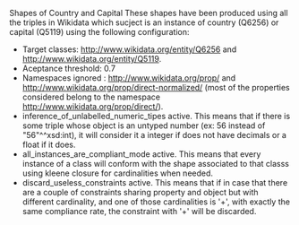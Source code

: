 Shapes of Country and Capital
These shapes have been produced using all the triples in Wikidata which sucject is an instance of country (Q6256) or capital (Q5119) using the following configuration:

* Target classes: <http://www.wikidata.org/entity/Q6256> and <http://www.wikidata.org/entity/Q5119>.
* Aceptance threshold: 0.7
* Namespaces ignored : <http://www.wikidata.org/prop/> and <http://www.wikidata.org/prop/direct-normalized/> (most of the properties considered belong to the namespace <http://www.wikidata.org/prop/direct/>).
* inference_of_unlabelled_numeric_tipes active. This means that if there is some triple whose object is an untyped number (ex: 56 instead of "56"^^xsd:int), it will consider it a integer if does not have decimals or a float if it does.
* all_instances_are_compliant_mode active. This means that every instance of a class will conform with the shape associated to that classs using kleene closure for cardinalities when needed.
* discard_useless_constraints active. This means that if in case that there are a couple of constraints sharing property and object but with different cardinality, and one of those cardinalities is '+', with exactly the same compliance rate, the constraint with '+' will be discarded.
